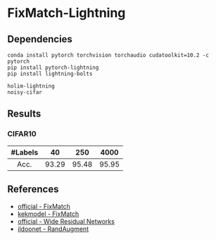 # FixMatch-Lightning

## Dependencies
```
conda install pytorch torchvision torchaudio cudatoolkit=10.2 -c pytorch
pip install pytorch-lightning
pip install lightning-bolts

holim-lightning
noisy-cifar
```

## Results

### CIFAR10
| #Labels | 40 | 250 | 4000 |
|:---:|:---:|:---:|:---:|
| Acc. | 93.29 | 95.48 | 95.95 |


## References
- [official - FixMatch](https://github.com/google-research/fixmatch)
- [kekmodel - FixMatch](https://github.com/kekmodel/FixMatch-pytorch)
- [official - Wide Residual Networks](https://github.com/szagoruyko/wide-residual-networks)
- [ildoonet - RandAugment](https://github.com/ildoonet/pytorch-randaugment)
